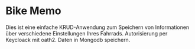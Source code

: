 # Bike Memo
Dies ist eine einfache KRUD-Anwendung zum Speichern von Informationen über verschiedene Einstellungen Ihres Fahrrads.
Autorisierung per Keycloack mit oath2. Daten in Mongodb speichern.
